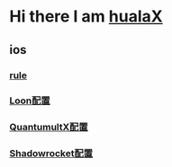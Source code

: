 # Hi there I am [hualaX](https://www.github.com/hualaX)

## ios
### [rule](https://www.github.com/hualaX/ios/tree/main/rule)

### [Loon配置](https://www.github.com/hualaX/ios/tree/main/loon_profile.conf)

### [QuantumultX配置]([https://www.github.com/hualaX/ios/tree/main/quantumultX_profile.conf](https://raw.githubusercontent.com/hualaX/ios/main/quantumultX_profile.conf))

### [Shadowrocket配置](https://github.com/hualaX/ios/tree/main/shadowrocket_profile.conf)



